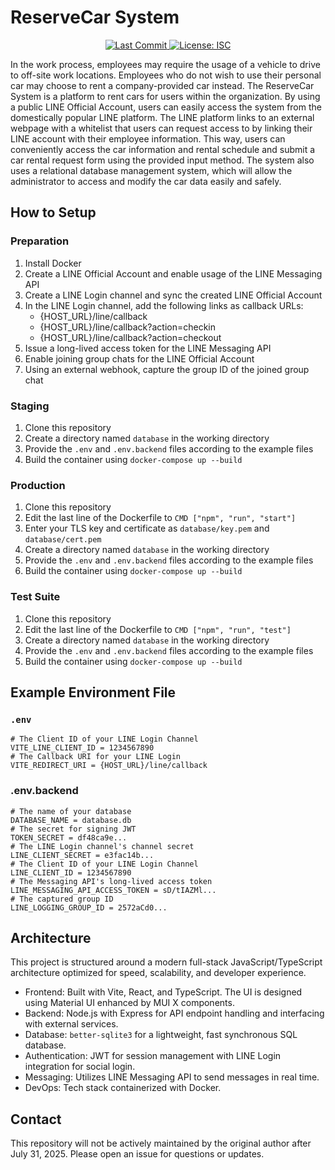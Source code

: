 # ReserveCar System
<p align="center">
  <a href="https://github.com/ZigmaZero/reservecar">
    <img src="https://img.shields.io/github/last-commit/ZigmaZero/reservecar" alt="Last Commit">
  </a>
  <a href="https://opensource.org/licenses/ISC">
    <img src="https://img.shields.io/badge/License-ISC-blue.svg" alt="License: ISC">
  </a>
</p>

In the work process, employees may require the usage of a vehicle to drive to off-site work locations. Employees who do not wish to use their personal car may choose to rent a company-provided car instead. The ReserveCar System is a platform to rent cars for users within the organization. By using a public LINE Official Account, users can easily access the system from the domestically popular LINE platform. The LINE platform links to an external webpage with a whitelist that users can request access to by linking their LINE account with their employee information. This way, users can conveniently access the car information and rental schedule and submit a car rental request form using the provided input method. The system also uses a relational database management system, which will allow the administrator to access and modify the car data easily and safely.

## How to Setup
### Preparation
1. Install Docker
2. Create a LINE Official Account and enable usage of the LINE Messaging API
3. Create a LINE Login channel and sync the created LINE Official Account
4. In the LINE Login channel, add the following links as callback URLs:
	- {HOST_URL}/line/callback
	- {HOST_URL}/line/callback?action=checkin
	- {HOST_URL}/line/callback?action=checkout
5. Issue a long-lived access token for the LINE Messaging API
6. Enable joining group chats for the LINE Official Account
7. Using an external webhook, capture the group ID of the joined group chat
### Staging
1. Clone this repository
2. Create a directory named `database` in the working directory
3. Provide the `.env` and `.env.backend` files according to the example files
4. Build the container using `docker-compose up --build`
### Production
1. Clone this repository
2. Edit the last line of the Dockerfile to `CMD ["npm", "run", "start"]`
3. Enter your TLS key and certificate as `database/key.pem` and `database/cert.pem`
4. Create a directory named `database` in the working directory
5. Provide the `.env` and `.env.backend` files according to the example files
6. Build the container using `docker-compose up --build`
### Test Suite
1. Clone this repository
2. Edit the last line of the Dockerfile to `CMD ["npm", "run", "test"]`
3. Create a directory named `database` in the working directory
4. Provide the `.env` and `.env.backend` files according to the example files
5. Build the container using `docker-compose up --build`
## Example Environment File
### `.env`
```
# The Client ID of your LINE Login Channel
VITE_LINE_CLIENT_ID = 1234567890
# The Callback URI for your LINE Login
VITE_REDIRECT_URI = {HOST_URL}/line/callback
```
### .env.backend
```
# The name of your database
DATABASE_NAME = database.db
# The secret for signing JWT
TOKEN_SECRET = df48ca9e...
# The LINE Login channel's channel secret
LINE_CLIENT_SECRET = e3fac14b...
# The Client ID of your LINE Login Channel
LINE_CLIENT_ID = 1234567890
# The Messaging API's long-lived access token
LINE_MESSAGING_API_ACCESS_TOKEN = sD/tIAZMl...
# The captured group ID
LINE_LOGGING_GROUP_ID = 2572aCd0...
```
## Architecture
This project is structured around a modern full-stack JavaScript/TypeScript architecture optimized for speed, scalability, and developer experience.
- Frontend: Built with Vite, React, and TypeScript. The UI is designed using Material UI enhanced by MUI X components.
- Backend: Node.js with Express for API endpoint handling and interfacing with external services.
- Database: `better-sqlite3` for a lightweight, fast synchronous SQL database.
- Authentication: JWT for session management with LINE Login integration for social login.
- Messaging: Utilizes LINE Messaging API to send messages in real time.
- DevOps: Tech stack containerized with Docker.

## Contact
This repository will not be actively maintained by the original author after July 31, 2025. Please open an issue for questions or updates.
